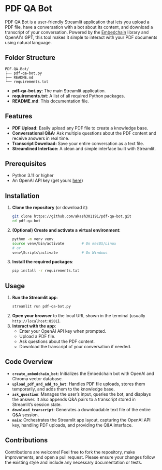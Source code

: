 # PDF QA Bot

PDF QA Bot is a user-friendly Streamlit application that lets you upload a PDF file, have a conversation with a bot about its content, and download a transcript of your conversation. Powered by the [Embedchain](https://github.com/embedchain/embedchain) library and OpenAI's GPT, this tool makes it simple to interact with your PDF documents using natural language.

## Folder Structure

```
PDF-QA-Bot/
├── pdf-qa-bot.py
├── README.md
└── requirements.txt
```

- **pdf-qa-bot.py**: The main Streamlit application.
- **requirements.txt**: A list of all required Python packages.
- **README.md**: This documentation file.

## Features

- **PDF Upload:** Easily upload any PDF file to create a knowledge base.
- **Conversational Q&A:** Ask multiple questions about the PDF content and receive answers in real time.
- **Transcript Download:** Save your entire conversation as a text file.
- **Streamlined Interface:** A clean and simple interface built with Streamlit.

## Prerequisites

- Python 3.11 or higher
- An OpenAI API key (get yours [here](https://platform.openai.com/account/api-keys))

## Installation

1. **Clone the repository** (or download it):
   ```bash
   git clone https://github.com/akash301191/pdf-qa-bot.git
   cd pdf-qa-bot
   ```

2. **(Optional) Create and activate a virtual environment**:
   ```bash
   python -m venv venv
   source venv/bin/activate        # On macOS/Linux
   # or
   venv\Scripts\activate           # On Windows
   ```

3. **Install the required packages**:
   ```bash
   pip install -r requirements.txt
   ```

## Usage

1. **Run the Streamlit app**:
   ```bash
   streamlit run pdf-qa-bot.py
   ```
2. **Open your browser** to the local URL shown in the terminal (usually `http://localhost:8501`).
3. **Interact with the app**:
   - Enter your OpenAI API key when prompted.
   - Upload a PDF file.
   - Ask questions about the PDF content.
   - Download the transcript of your conversation if needed.

## Code Overview

- **`create_embedchain_bot`**: Initializes the Embedchain bot with OpenAI and Chroma vector database.
- **`upload_pdf_and_add_to_bot`**: Handles PDF file uploads, stores them temporarily, and adds them to the knowledge base.
- **`ask_question`**: Manages the user’s input, queries the bot, and displays the answer. It also appends Q&A pairs to a transcript stored in Streamlit’s session state.
- **`download_transcript`**: Generates a downloadable text file of the entire Q&A session.
- **`main`**: Orchestrates the Streamlit app layout, capturing the OpenAI API key, handling PDF uploads, and providing the Q&A interface.

## Contributions

Contributions are welcome! Feel free to fork the repository, make improvements, and open a pull request. Please ensure your changes follow the existing style and include any necessary documentation or tests.

